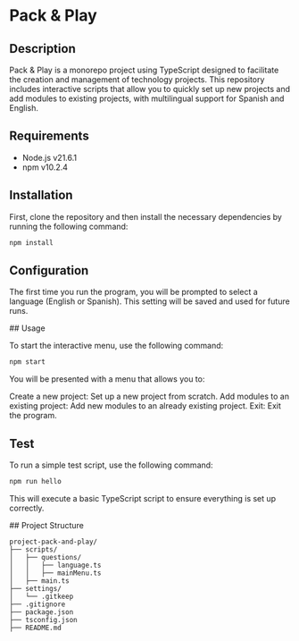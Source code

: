 # Pack & Play

## Description

Pack & Play is a monorepo project using TypeScript designed to facilitate the creation and management of technology projects. This repository includes interactive scripts that allow you to quickly set up new projects and add modules to existing projects, with multilingual support for Spanish and English.

## Requirements

- Node.js v21.6.1
- npm v10.2.4

## Installation

First, clone the repository and then install the necessary dependencies by running the following command:

```bash
npm install
```

## Configuration

The first time you run the program, you will be prompted to select a language (English or Spanish). This setting will be saved and used for future runs.

## Usage

To start the interactive menu, use the following command:

```bash
npm start
```

You will be presented with a menu that allows you to:

Create a new project: Set up a new project from scratch.
Add modules to an existing project: Add new modules to an already existing project.
Exit: Exit the program.

## Test

To run a simple test script, use the following command:

```bash
npm run hello
```

This will execute a basic TypeScript script to ensure everything is set up correctly.

## Project Structure
    
```
project-pack-and-play/
├── scripts/
│   ├── questions/
│   │   ├── language.ts
│   │   ├── mainMenu.ts
│   ├── main.ts
├── settings/
│   └── .gitkeep
├── .gitignore
├── package.json
├── tsconfig.json
├── README.md

```